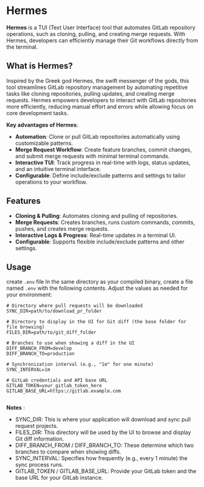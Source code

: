 # Hermes

**Hermes** is a TUI (Text User Interface) tool that automates GitLab repository operations, such as cloning, pulling, and creating merge requests. With Hermes, developers can efficiently manage their Git workflows directly from the terminal.

## What is Hermes?

Inspired by the Greek god Hermes, the swift messenger of the gods, this tool streamlines GitLab repository management by automating repetitive tasks like cloning repositories, pulling updates, and creating merge requests. Hermes empowers developers to interact with GitLab repositories more efficiently, reducing manual effort and errors while allowing focus on core development tasks.

**Key advantages of Hermes**:
- **Automation**: Clone or pull GitLab repositories automatically using customizable patterns.
- **Merge Request Workflow**: Create feature branches, commit changes, and submit merge requests with minimal terminal commands.
- **Interactive TUI**: Track progress in real-time with logs, status updates, and an intuitive terminal interface.
- **Configurable**: Define include/exclude patterns and settings to tailor operations to your workflow.

## Features

- **Cloning & Pulling**: Automates cloning and pulling of repositories.
- **Merge Requests**: Creates branches, runs custom commands, commits, pushes, and creates merge requests.
- **Interactive Logs & Progress**: Real-time updates in a terminal UI.
- **Configurable**: Supports flexible include/exclude patterns and other settings.

## Usage

create ```.env``` file
In the same directory as your compiled binary, create a file named `.env` with the following contents. Adjust the values as needed for your environment:
```.env
# Directory where pull requests will be downloaded
SYNC_DIR=path/to/download_pr_folder

# Directory to display in the UI for Git diff (the base folder for file browsing)
FILES_DIR=path/to/git_diff_folder

# Branches to use when showing a diff in the UI
DIFF_BRANCH_FROM=develop
DIFF_BRANCH_TO=production

# Synchronization interval (e.g., "1m" for one minute)
SYNC_INTERVAL=1m

# GitLab credentials and API base URL
GITLAB_TOKEN=your_gitlab_token_here
GITLAB_BASE_URL=https://gitlab.example.com


```
**Notes** :
* SYNC_DIR: This is where your application will download and sync pull request projects.
* FILES_DIR: This directory will be used by the UI to browse and display Git diff information.
* DIFF_BRANCH_FROM / DIFF_BRANCH_TO: These determine which two branches to compare when showing diffs.
* SYNC_INTERVAL: Specifies how frequently (e.g., every 1 minute) the sync process runs.
* GITLAB_TOKEN / GITLAB_BASE_URL: Provide your GitLab token and the base URL for your GitLab instance.